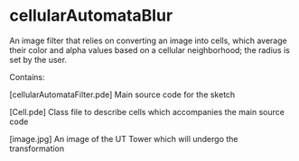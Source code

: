 # cellularAutomataBlur

An image filter that relies on converting an image into cells, which average their color and alpha values based on a cellular neighborhood; the radius is set by the user.

Contains: 

[cellularAutomataFilter.pde]  Main source code for the sketch

[Cell.pde]   Class file to describe cells which accompanies the main source code

[image.jpg] An image of the UT Tower which will undergo the transformation
